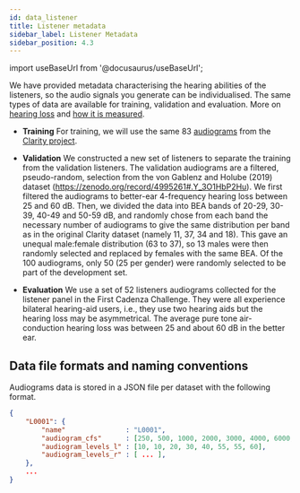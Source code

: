 ```yaml
---
id: data_listener
title: Listener metadata
sidebar_label: Listener Metadata
sidebar_position: 4.3
---
```


import useBaseUrl from '@docusaurus/useBaseUrl';

We have provided metadata characterising the hearing abilities of the listeners, so the audio signals you 
generate can be individualised. The same types of data are available for training, validation and evaluation. 
More on [hearing loss](../../learning_resources/Hearing_impairment/edu_HI_general) and 
[how it is measured](../../learning_resources/Hearing_impairment/edu_measuring_HI).

* **Training**
For training, we will use the same 83 [audiograms](../../learning_resources/Hearing_impairment/edu_measuring_HI) 
from the [Clarity project](https://claritychallenge.org/).

* **Validation**
We constructed a new set of listeners to separate the training from the validation listeners. 
The validation audiograms are a filtered, pseudo-random, selection from the
von Gablenz and Holube (2019) dataset (https://zenodo.org/record/4995261#.Y_3O1HbP2Hu).
We first filtered the audiograms to better-ear 4-frequency hearing loss between 25 and 60 dB.
Then, we divided the data into BEA bands of 20-29, 30-39, 40-49 and 50-59 dB, and randomly chose from each
band the necessary number of audiograms to give the same distribution per band as in
the original Clarity dataset (namely 11, 37, 34 and 18). This gave an unequal male:female distribution
(63 to 37), so 13 males were then randomly selected and replaced by females with the same BEA.
Of the 100 audiograms, only 50 (25 per gender) were randomly selected to be part of the development set.

* **Evaluation**
We use a set of 52 listeners audiograms collected for the listener panel in the First Cadenza Challenge. 
They were all experience bilateral hearing-aid users, i.e., they use two hearing aids but the hearing loss may be asymmetrical. 
The average pure tone air-conduction hearing loss was between 25 and about 60 dB in the better ear.

## Data file formats and naming conventions

Audiograms data is stored in a JSON file per dataset with the following format.

```json
{
    "L0001": {
        "name"               : "L0001",
        "audiogram_cfs"      : [250, 500, 1000, 2000, 3000, 4000, 6000, 8000],
        "audiogram_levels_l" : [10, 10, 20, 30, 40, 55, 55, 60],
        "audiogram_levels_r" : [ ... ],
    },
    ...
}
```







